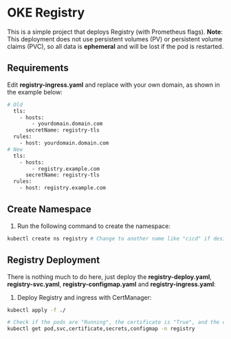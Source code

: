 # OKE Registry

This is a simple project that deploys Registry (with Prometheus flags).
**Note**: This deployment does not use persistent volumes (PV) or persistent volume claims (PVC), so all data is **ephemeral** and will be lost if the pod is restarted.

## Requirements

Edit **registry-ingress.yaml** and replace with your own domain, as shown in the example below:
```bash
# Old
  tls:
    - hosts:
        - yourdomain.domain.com
      secretName: registry-tls
  rules:
    - host: yourdomain.domain.com
# New
  tls:
    - hosts:
        - registry.example.com
      secretName: registry-tls
  rules:
    - host: registry.example.com
```

## Create Namespace

1. Run the following command to create the namespace:
```bash
kubectl create ns registry # Change to another name like "cicd" if desired
```

## Registry Deployment

There is nothing much to do here, just deploy the **registry-deploy.yaml**, **registry-svc.yaml**, **registry-configmap.yaml** and **registry-ingress.yaml**:

1. Deploy Registry and ingress with CertManager:
```bash
kubectl apply -f ./

# Check if the pods are "Running", the certificate is "True", and the other resources exist
kubectl get pod,svc,certificate,secrets,configmap -n registry
```